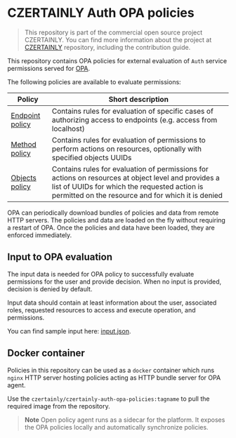# CZERTAINLY Auth OPA policies

> This repository is part of the commercial open source project CZERTAINLY. You can find more information about the project at [CZERTAINLY](https://github.com/CZERTAINLY/CZERTAINLY) repository, including the contribution guide.

This repository contains OPA policies for external evaluation of `Auth` service permissions served for [OPA](https://www.openpolicyagent.org/).

The following policies are available to evaluate permissions:

| Policy                                           | Short description                                                                                                                                                                                         |
|--------------------------------------------------|-----------------------------------------------------------------------------------------------------------------------------------------------------------------------------------------------------------|
| [Endpoint policy](policies/endpoint_policy.rego) | Contains rules for evaluation of specific cases of authorizing access to endpoints (e.g. access from localhost)                                                                                           |
| [Method policy](policies/method_policy.rego)     | Contains rules for evaluation of permissions to perform actions on resources, optionally with specified objects UUIDs                                                                                     |
| [Objects policy](policies/objects_policy.rego)   | Contains rules for evaluation of permissions for actions on resources at object level and provides a list of UUIDs for which the requested action is permitted on the resource and for which it is denied |

OPA can periodically download bundles of policies and data from remote HTTP servers. The policies and data are loaded on the fly without requiring a restart of OPA.
Once the policies and data have been loaded, they are enforced immediately.

## Input to OPA evaluation

The input data is needed for OPA policy to successfully evaluate permissions for the user and provide decision. When no input is provided, decision is denied by default.

Input data should contain at least information about the user, associated roles, requested resources to access and execute operation, and permissions.

You can find sample input here: [input.json](samples/input.json).

## Docker container

Policies in this repository can be used as a `docker` container which runs `nginx` HTTP server hosting policies acting as HTTP bundle server for OPA agent.

Use the `czertainly/czertainly-auth-opa-policies:tagname` to pull the required image from the repository.

> **Note**
> Open policy agent runs as a sidecar for the platform. It exposes the OPA policies locally and automatically synchronize policies.